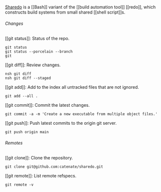 [Sharedo](https://github.com/catenate/sharedo) is a [[Bash]] variant of the [[build automation tool]] [[redo]], which constructs build systems from small shared [[shell script]]s.

###### Changes

[[git status]]: Status of the repo.

	git status
	git status --porcelain --branch
	git

[[git diff]]: Review changes.

	nsh git diff
	nsh git diff --staged

[[git add]]: Add to the index all untracked files that are not ignored.

	git add --all .

[[git commit]]: Commit the latest changes.

	git commit -a -m 'Create a new executable from multiple object files.'

[[git push]]: Push latest commits to the origin git server.

	git push origin main

###### Remotes

[[git clone]]: Clone the repository.

	git clone git@github.com:catenate/sharedo.git

[[git remote]]: List remote refspecs.

	git remote -v

